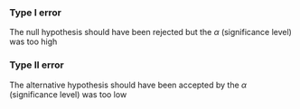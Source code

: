 ### Type I error
The null hypothesis should have been rejected but the $\alpha$ (significance level) was too high

### Type II error
The alternative hypothesis should have been accepted by the $\alpha$ (significance level) was too low